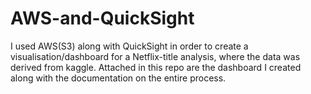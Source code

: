 # AWS-and-QuickSight
I used AWS(S3) along with QuickSight in order to create a visualisation/dashboard for a Netflix-title analysis, where the data was derived from kaggle. Attached in this repo are the dashboard I created along with the documentation on the entire process. 
